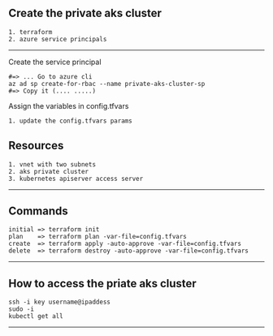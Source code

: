 Create the private aks cluster
---------- 
    1. terraform 
    2. azure service principals
---------- 
Create the service principal

    #=> ... Go to azure cli
    az ad sp create-for-rbac --name private-aks-cluster-sp
    #=> Copy it (.... .....)

Assign the variables in config.tfvars

    1. update the config.tfvars params 
Resources
---------- 
    1. vnet with two subnets
    2. aks private cluster 
    3. kubernetes apiserver access server
---------- 

Commands
---------- 
    initial => terraform init
    plan    => terraform plan -var-file=config.tfvars
    create  => terraform apply -auto-approve -var-file=config.tfvars
    delete  => terraform destroy -auto-approve -var-file=config.tfvars
---------- 

How to access the priate aks cluster
----------
    ssh -i key username@ipaddess
    sudo -i
    kubectl get all
----------
